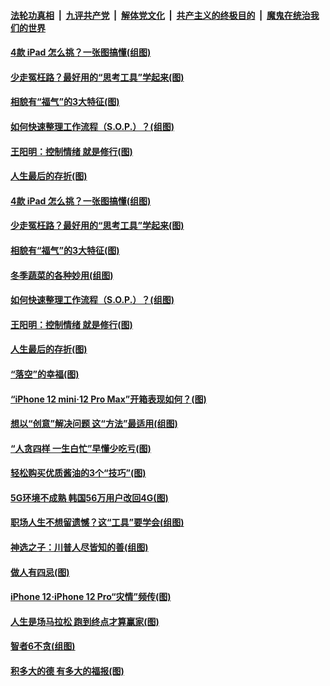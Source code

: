 

####  [法轮功真相](../../../../basic/blob/master/README.md?t=11170902) &nbsp;|&nbsp; [九评共产党](../../../../9ping.md/blob/master/README.md?t=11170902) &nbsp;|&nbsp; [解体党文化](../../../../jtdwh.md/blob/master/README.md?t=11170902)  &nbsp;|&nbsp; [共产主义的终极目的](../../../../gczydzjmd.md/blob/master/README.md?t=11170902) &nbsp;|&nbsp; [魔鬼在统治我们的世界](../../../../mgztzwmdsj.md/blob/master/README.md?t=11170902) 

#### [4款 iPad 怎么挑？一张图搞懂(组图)](../pages/p8/952739.md?t=11170902) 

#### [少走冤枉路？最好用的“思考工具”学起来(图)](../pages/p8/952738.md?t=11170902) 

#### [相貌有“福气”的3大特征(图)](../pages/p8/952664.md?t=11170902) 

#### [如何快速整理工作流程（S.O.P.）？(组图)](../pages/p8/952649.md?t=11170902) 

#### [王阳明：控制情绪 就是修行(图)](../pages/p8/952093.md?t=11170902) 

#### [人生最后的存折(图)](../pages/p8/952362.md?t=11170902) 

#### [4款 iPad 怎么挑？一张图搞懂(组图)](../pages/p8/952739.md?t=11170902) 

#### [少走冤枉路？最好用的“思考工具”学起来(图)](../pages/p8/952738.md?t=11170902) 

#### [相貌有“福气”的3大特征(图)](../pages/p8/952664.md?t=11170902) 

#### [冬季蔬菜的各种妙用(组图)](../pages/p8/952521.md?t=11170902) 

#### [如何快速整理工作流程（S.O.P.）？(组图)](../pages/p8/952649.md?t=11170902) 

#### [王阳明：控制情绪 就是修行(图)](../pages/p8/952093.md?t=11170902) 

#### [人生最后的存折(图)](../pages/p8/952362.md?t=11170902) 

#### [“落空”的幸福(图)](../pages/p8/952566.md?t=11170902) 

#### [“iPhone 12 mini‧12 Pro Max”开箱表现如何？(图)](../pages/p8/952558.md?t=11170902) 

#### [想以“创意”解决问题 这“方法”最适用(组图)](../pages/p8/951660.md?t=11170902) 

#### [“人贪四样 一生白忙”早懂少吃亏(图)](../pages/p8/952525.md?t=11170902) 

#### [轻松购买优质酱油的3个“技巧”(图)](../pages/p8/952086.md?t=11170902) 

#### [5G环境不成熟 韩国56万用户改回4G(图)](../pages/p8/952433.md?t=11170902) 

#### [职场人生不想留遗憾？这“工具”要学会(组图)](../pages/p8/952420.md?t=11170902) 

#### [神选之子：川普人尽皆知的善(组图)](../pages/p8/952384.md?t=11170902) 

#### [做人有四忌(图)](../pages/p8/952108.md?t=11170902) 

#### [iPhone 12‧iPhone 12 Pro“灾情”频传(图)](../pages/p8/952313.md?t=11170902) 

#### [人生是场马拉松 跑到终点才算赢家(图)](../pages/p8/952305.md?t=11170902) 

#### [智者6不贪(组图)](../pages/p8/952290.md?t=11170902) 

#### [积多大的德 有多大的福报(图)](../pages/p8/952117.md?t=11170902) 


